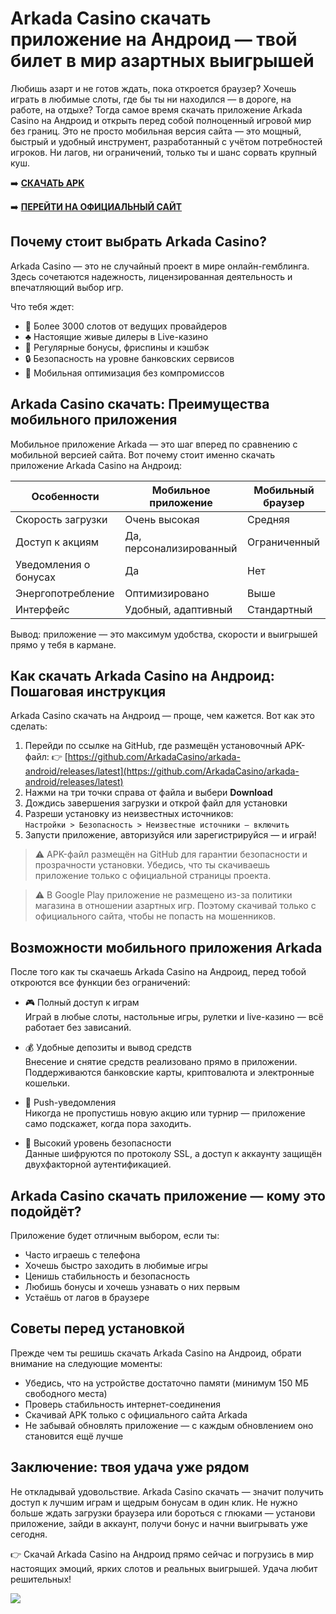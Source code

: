 # Arkada Casino скачать приложение на Андроид — твой билет в мир азартных выигрышей

Любишь азарт и не готов ждать, пока откроется браузер? Хочешь играть в любимые слоты, где бы ты ни находился — в дороге, на работе, на отдыхе? Тогда самое время скачать приложение Arkada Casino на Андроид и открыть перед собой полноценный игровой мир без границ. Это не просто мобильная версия сайта — это мощный, быстрый и удобный инструмент, разработанный с учётом потребностей игроков. Ни лагов, ни ограничений, только ты и шанс сорвать крупный куш.

➡️ **[СКАЧАТЬ APK](https://github.com/parbrir/arkadacasinoandroid/blob/main/ArkadaCasino.apk "СКАЧАТЬ APK")**

➡️ **[ПЕРЕЙТИ НА ОФИЦИАЛЬНЫЙ САЙТ](https://clck.ru/3Mmm7v "ПЕРЕЙТИ НА ОФИЦИАЛЬНЫЙ САЙТ")**

## Почему стоит выбрать Arkada Casino?

Arkada Casino — это не случайный проект в мире онлайн-гемблинга. Здесь сочетаются надежность, лицензированная деятельность и впечатляющий выбор игр.

Что тебя ждет:

- 🎰 Более 3000 слотов от ведущих провайдеров  
- ♣️ Настоящие живые дилеры в Live-казино  
- 🎁 Регулярные бонусы, фриспины и кэшбэк  
- 🔒 Безопасность на уровне банковских сервисов  
- 📱 Мобильная оптимизация без компромиссов  

## Arkada Casino скачать: Преимущества мобильного приложения

Мобильное приложение Arkada — это шаг вперед по сравнению с мобильной версией сайта. Вот почему стоит именно скачать приложение Arkada Casino на Андроид:

| Особенности             | Мобильное приложение | Мобильный браузер    |
|------------------------|----------------------|----------------------|
| Скорость загрузки      | Очень высокая        | Средняя              |
| Доступ к акциям        | Да, персонализированный | Ограниченный      |
| Уведомления о бонусах  | Да                   | Нет                  |
| Энергопотребление      | Оптимизировано       | Выше                 |
| Интерфейс              | Удобный, адаптивный  | Стандартный          |

Вывод: приложение — это максимум удобства, скорости и выигрышей прямо у тебя в кармане.

## Как скачать Arkada Casino на Андроид: Пошаговая инструкция

Arkada Casino скачать на Андроид — проще, чем кажется. Вот как это сделать:

1. Перейди по ссылке на GitHub, где размещён установочный APK-файл: 👉 [https://github.com/ArkadaCasino/arkada-android/releases/latest](https://github.com/ArkadaCasino/arkada-android/releases/latest)
2. Нажми на три точки справа от файла и выбери **Download**
3. Дождись завершения загрузки и открой файл для установки
4. Разреши установку из неизвестных источников:  
   `Настройки > Безопасность > Неизвестные источники — включить`
5. Запусти приложение, авторизуйся или зарегистрируйся — и играй!

> ⚠ APK-файл размещён на GitHub для гарантии безопасности и прозрачности установки. Убедись, что ты скачиваешь приложение только с официальной страницы проекта.

> ⚠️ В Google Play приложение не размещено из-за политики магазина в отношении азартных игр. Поэтому скачивай только с официального сайта, чтобы не попасть на мошенников.

## Возможности мобильного приложения Arkada

После того как ты скачаешь Arkada Casino на Андроид, перед тобой откроются все функции без ограничений:

- 🎮 Полный доступ к играм  
  Играй в любые слоты, настольные игры, рулетки и live-казино — всё работает без зависаний.

- 💰 Удобные депозиты и вывод средств  
  Внесение и снятие средств реализовано прямо в приложении. Поддерживаются банковские карты, криптовалюта и электронные кошельки.

- 📢 Push-уведомления  
  Никогда не пропустишь новую акцию или турнир — приложение само подскажет, когда пора заходить.

- 🔐 Высокий уровень безопасности  
  Данные шифруются по протоколу SSL, а доступ к аккаунту защищён двухфакторной аутентификацией.

## Arkada Casino скачать приложение — кому это подойдёт?

Приложение будет отличным выбором, если ты:

- Часто играешь с телефона  
- Хочешь быстро заходить в любимые игры  
- Ценишь стабильность и безопасность  
- Любишь бонусы и хочешь узнавать о них первым  
- Устаёшь от лагов в браузере  

## Советы перед установкой

Прежде чем ты решишь скачать Arkada Casino на Андроид, обрати внимание на следующие моменты:

- Убедись, что на устройстве достаточно памяти (минимум 150 МБ свободного места)  
- Проверь стабильность интернет-соединения  
- Скачивай APK только с официального сайта Arkada  
- Не забывай обновлять приложение — с каждым обновлением оно становится ещё лучше  

## Заключение: твоя удача уже рядом

Не откладывай удовольствие. Arkada Casino скачать — значит получить доступ к лучшим играм и щедрым бонусам в один клик. Не нужно больше ждать загрузки браузера или бороться с глюками — установи приложение, зайди в аккаунт, получи бонус и начни выигрывать уже сегодня.

👉 Скачай Arkada Casino на Андроид прямо сейчас и погрузись в мир настоящих эмоций, ярких слотов и реальных выигрышей. Удача любит решительных!

[![](https://i.ibb.co/yF8tXZFh/arkada-banner.png)]((https://clck.ru/3Mmm7v))
